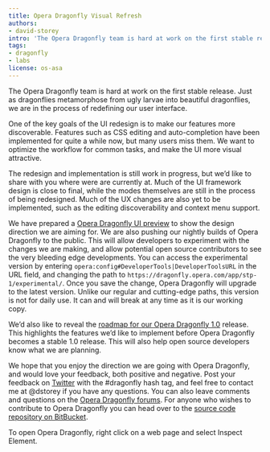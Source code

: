 ```yaml
---
title: Opera Dragonfly Visual Refresh
authors:
- david-storey
intro: 'The Opera Dragonfly team is hard at work on the first stable release. Just as dragonflies metamorphose from ugly larvae into beautiful dragonflies, we are in the process of redefining our user interface.'
tags:
- dragonfly
- labs
license: os-asa
---
```


The Opera Dragonfly team is hard at work on the first stable release. Just as dragonflies metamorphose from ugly larvae into beautiful dragonflies, we are in the process of redefining our user interface.

One of the key goals of the UI redesign is to make our features more discoverable. Features such as CSS editing and auto-completion have been implemented for quite a while now, but many users miss them. We want to optimize the workflow for common tasks, and make the UI more visual attractive.

The redesign and implementation is still work in progress, but we’d like to share with you where were are currently at. Much of the UI framework design is close to final, while the modes themselves are still in the process of being redesigned. Much of the UX changes are also yet to be implemented, such as the editing discoverability and context menu support.

We have prepared a [Opera Dragonfly UI preview][1] to show the design direction we are aiming for. We are also pushing our nightly builds of Opera Dragonfly to the public. This will allow developers to experiment with the changes we are making, and allow potential open source contributors to see the very bleeding edge developments. You can access the experimental version by entering `opera:config#DeveloperTools|DeveloperToolsURL` in the URL field, and changing the path to `https://dragonfly.opera.com/app/stp-1/experimental/`. Once you save the change, Opera Dragonfly will upgrade to the latest version. Unlike our regular and cutting-edge paths, this version is not for daily use. It can and will break at any time as it is our working copy.

[1]: http://people.opera.com/dstorey/dfl/

We’d also like to reveal the [roadmap for our Opera Dragonfly 1.0][2] release. This highlights the features we’d like to implement before Opera Dragonfly becomes a stable 1.0 release. This will also help open source developers know what we are planning.

[2]: http://people.opera.com/dstorey/dfl/dfl1-roadmap-public.html

We hope that you enjoy the direction we are going with Opera Dragonfly, and would love your feedback, both positive and negative. Post your feedback on [Twitter][3] with the #dragonfly hash tag, and feel free to contact me at @dstorey if you have any questions. You can also leave comments and questions on the [Opera Dragonfly forums][4]. For anyone who wishes to contribute to Opera Dragonfly you can head over to the [source code repository on BitBucket][5].

[3]: https://twitter.com/
[4]: http://my.opera.com/community/forums/forum.dml?id=11057
[5]: https://bitbucket.org/scope/dragonfly-stp-1

To open Opera Dragonfly, right click on a web page and select Inspect Element.
